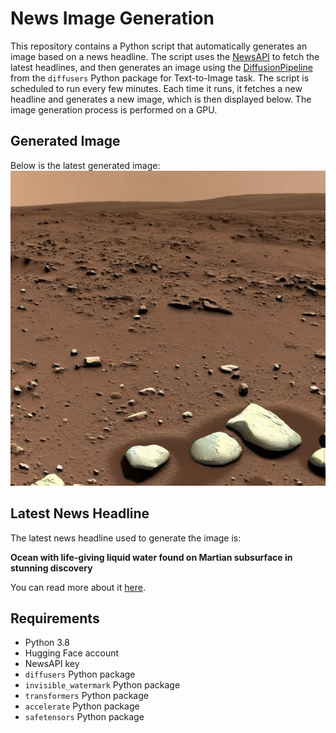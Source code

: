 # News Image Generation
This repository contains a Python script that automatically generates an image based on a news headline. The script uses the [NewsAPI](https://newsapi.org/) to fetch the latest headlines, and then generates an image using the [DiffusionPipeline](https://github.com/huggingface/diffusers) from the `diffusers` Python package for Text-to-Image task.
The script is scheduled to run every few minutes. Each time it runs, it fetches a new headline and generates a new image, which is then displayed below. The image generation process is performed on a GPU.

## Generated Image
Below is the latest generated image:
![Generated Image](image.png)

## Latest News Headline
The latest news headline used to generate the image is:

**Ocean with life-giving liquid water found on Martian subsurface in stunning discovery**

You can read more about it [here](https://news.google.com/rss/articles/CBMixgFBVV95cUxPUExCTTg5Um1nT3VHSUtLYTBLSUgzQmozakhqTGdFbkdNN3Rzd09seDJBUVRybnRRUkNZRFgxOXNXOTJSLUlyUFNTMFRwWjZoYkdQRE5fYkxTNEs1NjBvTXNkMnk5bVlCMWJQRURBeDdxSFBkcGYxdGtqaDc1eWVxdHN1T0U4eWIwWjAyQTRyVU5neThCSGhRVENrdzJNVlZoNllsODI5S3ZueklIOUlLMWhUTTltMGs5bnlsRVphR3drYVA2UlE?oc=5).

## Requirements
- Python 3.8
- Hugging Face account
- NewsAPI key
- `diffusers` Python package
- `invisible_watermark` Python package
- `transformers` Python package
- `accelerate` Python package
- `safetensors` Python package
